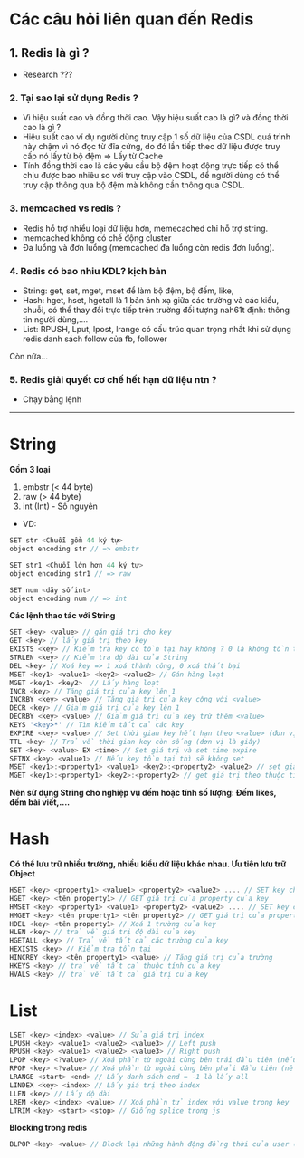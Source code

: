 # Các câu hỏi liên quan đến Redis

## 1. Redis là gì ?
- Research ???

### 2. Tại sao lại sử dụng Redis ?
- Vì hiệu suất cao và đồng thời cao. Vậy hiệu suất cao là gì? và đồng thời cao là gì ?
- Hiệu suất cao ví dụ người dùng truy cập 1 số dữ liệu của CSDL quá trình này chậm vì nó đọc từ đĩa cứng, do đó lần tiếp theo dữ liệu được truy cấp nó lấy từ bộ đệm => Lấy từ Cache
- Tính đồng thời cao là các yêu cầu bộ đệm hoạt động trực tiếp có thể chịu được bao nhiêu so với truy cập vào CSDL, để người dùng có thể truy cập thông qua bộ đệm mà không cần thông qua CSDL.

### 3. memcached vs redis ?
- Redis hỗ trợ nhiều loại dữ liệu hơn, memecached chỉ hỗ trợ string.
- memcached không có chế động cluster
- Đa luồng và đơn luồng (memcached đa luồng còn redis đơn luồng).

### 4. Redis có bao nhiu KDL? kịch bản
- String: get, set, mget, mset
để làm bộ đệm, bộ đếm, like, 
- Hash: hget, hset, hgetall
là 1 bản ánh xạ giữa các trường và các kiểu, chuỗi, có thể thay đổi trực tiếp trên trường đối tượng nah61t định: thông tin người dùng,....
- List: RPUSH, Lput, lpost, lrange
có cấu trúc quan trọng nhất khi sử dụng redis
danh sách follow của fb, follower

Còn nữa...
### 5. Redis giải quyết cơ chế hết hạn dữ liệu ntn ?
- Chạy bằng lệnh

***

# String
**Gồm 3 loại**
1. embstr (< 44 byte)
2. raw (> 44 byte)
3. int (Int) - Số nguyên

- VD: 
```javascript
SET str <Chuỗi gồm 44 ký tự>
object encoding str // => embstr

SET str1 <Chuỗi lớn hơn 44 ký tự>
object encoding str1 // => raw

SET num <dãy số int>
object encoding num // => int
```

**Các lệnh thao tác với String**
```javascript
SET <key> <value> // gán giá trị cho key
GET <key> // lấy giá trị theo key
EXISTS <key> // Kiểm tra key có tồn tại hay không ? 0 là không tồn tại, 1 là tồn tại
STRLEN <key> // Kiểm tra độ dài của String
DEL <key> // Xoá key => 1 xoá thành công, 0 xoá thất bại
MSET <key1> <value1> <key2> <value2> // Gán hàng loạt
MGET <key1> <key2>  // Lấy hàng loạt
INCR <key> // Tăng giá trị của key lên 1
INCRBY <key> <value> // Tăng giá trị của key cộng với <value>
DECR <key> // Giảm giá trị của key lên 1
DECRBY <key> <value> // Giảm giá trị của key trừ thêm <value>
KEYS '<key>*' // Tìm kiếm tất cả các key
EXPIRE <key> <value> // Set thời gian key hết hạn theo <value> (đơn vị là giây)
TTL <key> // Trả về thời gian key còn sống (đơn vị là giây)
SET <key> <value> EX <time> // Set giá trị và set time expire
SETNX <key> <value1> // Nếu key tồn tại thì sẽ không set
MSET <key1>:<property1> <value1> <key2>:<property2> <value2> // set giá trị theo thuộc tính
MGET <key1>:<property1> <key2>:<property2> // get giá trị theo thuộc tính
``` 
**Nên sử dụng String cho nghiệp vụ đếm hoặc tính số lượng: Đếm likes, đếm bài viết,....**

# Hash
**Có thể lưu trữ nhiều trường, nhiều kiểu dữ liệu khác nhau. Ưu tiên lưu trữ Object**

```javascript
HSET <key> <property1> <value1> <property2> <value2> .... // SET key cho nhiều property với nhiều value
HGET <key> <tên property1> // GET giá trị của property của key
HMSET <key> <property1> <value1> <property2> <value2> .... // SET key cho nhiều property với nhiều value
HMGET <key> <tên property1> <tên property2> // GET giá trị của property của key
HDEL <key> <tên property1> // Xoá 1 trường của key
HLEN <key> // trả về giá trị độ dài của key
HGETALL <key> // Trả về tất cả các trường của key
HEXISTS <key> // Kiểm tra tồn tại
HINCRBY <key> <tên property1> <value> // Tăng giá trị của trường
HKEYS <key> // trả về tất cả thuộc tính của key
HVALS <key> // trả về tất cả giá trị của key
```

# List
```javascript
LSET <key> <index> <value> // Sửa giá trị index
LPUSH <key> <value1> <value2> <value3> // Left push
RPUSH <key> <value1> <value2> <value3> // Right push
LPOP <key> <?value> // Xoá phần từ ngoài cùng bên trái đầu tiên (nếu có value thì sẽ xoá theo số phần tử)
RPOP <key> <?value> // Xoá phần từ ngoài cùng bên phải đầu tiên (nếu có value thì sẽ xoá theo số phần tử)
LRANGE <start> <end> // Lấy danh sách end = -1 là lấy all
LINDEX <key> <index> // Lấy giá trị theo index
LLEN <key> // Lấy độ dài
LREM <key> <index> <value> // Xoá phần tử index với value trong key
LTRIM <key> <start> <stop> // Giống splice trong js
```

**Blocking trong redis**
```javascript
BLPOP <key> <value> // Block lại những hành động đồng thời của user (Khi 2 user hoặc nhiều user cùng trigger 1 hành động thì Block cho phép hành động sau sẽ đợi khi nào người trước thực thi thì sẽ thực thi hành động sau)
```
